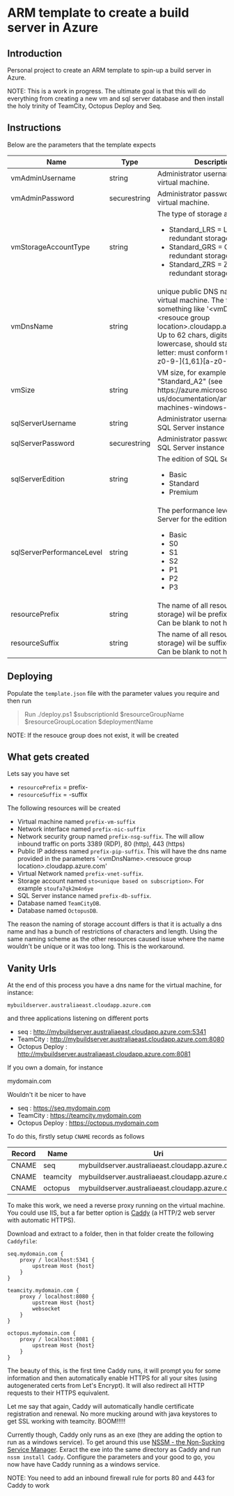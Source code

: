 # ARM template to create a build server in Azure

## Introduction

Personal project to create an ARM template to spin-up a build server in Azure.

NOTE: This is a work in progress. The ultimate goal is that this will do everything from creating a new vm and sql server database and then install the holy trinity of TeamCity, Octopus Deploy and Seq.

## Instructions

Below are the parameters that the template expects

<table>
    <thead>
        <tr>
            <th>Name</th>
            <th>Type</th>
            <th>Description</th>
        </tr>
    </thead>
    <tbody>
        <tr>
            <td>vmAdminUsername</td>
            <td>string</td>
            <td>Administrator username for the virtual machine.</td>
        </tr>
        <tr>
            <td>vmAdminPassword</td>
            <td>securestring</td>
            <td>Administrator password for the virtual machine.</td>
        </tr>
        <tr>
            <td>vmStorageAccountType</td>
            <td>string</td>
            <td>
                The type of storage account
                <ul>
                    <li>Standard_LRS = Locally-redundant storage</li>
                    <li>Standard_GRS = Geo-redundant storage</li>
                    <li>Standard_ZRS = Zone-redundant storage</li>
                </ul>
            </td>
        </tr>
        <tr>
            <td>vmDnsName</td>
            <td>string</td>
            <td>unique public DNS name for the virtual machine. The fqdn will look something like '&lt;vmDnsName&gt;.&lt;resouce group location&gt;.cloudapp.azure.com'. Up to 62 chars, digits or dashes, lowercase, should start with a letter: must conform to '^[a-z][a-z0-9-]{1,61}[a-z0-9]$'.</td>
        </tr>
        <tr>
            <td>vmSize</td>
            <td>string</td>
            <td>VM size, for example "Standard_A2" (see https://azure.microsoft.com/en-us/documentation/articles/virtual-machines-windows-sizes/).</td>
        </tr>
        <tr>
            <td>sqlServerUsername</td>
            <td>string</td>
            <td>Administrator username for the SQL Server instance</td>
        </tr>
        <tr>
            <td>sqlServerPassword</td>
            <td>securestring</td>
            <td>Administrator password for the SQL Server instance</td>
        </tr>
        <tr>
            <td>sqlServerEdition</td>
            <td>string</td>
            <td>
                The edition of SQL Server
                <ul>
                    <li>Basic</li>
                    <li>Standard</li>
                    <li>Premium</li>
                </ul>
            </td>
        </tr>
        <tr>
            <td>sqlServerPerformanceLevel</td>
            <td>string</td>
            <td>
                The performance level of of SQL Server for the edition
                <ul>
                    <li>Basic</li>
                    <li>S0</li>
                    <li>S1</li>
                    <li>S2</li>
                    <li>P1</li>
                    <li>P2</li>
                    <li>P3</li>
                </ul>
            </td>
        </tr>
        <tr>
            <td>resourcePrefix</td>
            <td>string</td>
            <td>The name of all resources (except storage) wil be prefixed with this. Can be blank to not have a prefix.</td>
        </tr>
        <tr>
            <td>resourceSuffix</td>
            <td>string</td>
            <td>The name of all resource (except storage) wil be suffixed with this. Can be blank to not have a suffix.</td>
        </tr>
    </tbody>
</table>

## Deploying

Populate the `template.json` file with the parameter values you require and then run

> Run ./deploy.ps1 $subscriptionId $resourceGroupName $resourceGroupLocation $deploymentName

NOTE: If the resouce group does not exist, it will be created

## What gets created

Lets say you have set

* `resourcePrefix` = prefix-
* `resourceSuffix` = -suffix

The following resources will be created

* Virtual machine named  `prefix-vm-suffix` 
* Network interface named  `prefix-nic-suffix` 
* Network security group named `prefix-nsg-suffix`. The will allow inbound traffic on ports 3389 (RDP), 80 (http), 443 (https)
* Public IP address named `prefix-pip-suffix`. This will have the dns name provided in the parameters '&lt;vmDnsName&gt;.&lt;resouce group location&gt;.cloudapp.azure.com'
* Virtual Network named `prefix-vnet-suffix`.
* Storage account named `sto<unique based on subscription>`. For example `stoufa7qk2m4n6ye`
* SQL Server instance named `prefix-db-suffix`.
* Database named `TeamCityDB`.
* Database named `OctopusDB`.

The reason the naming of storage account differs is that it is actually a dns name and has a bunch of restrictions of characters and length. Using the same naming scheme as the other resources caused issue where the name wouldn't be unique or it was too long. This is the workaround.

## Vanity Urls

At the end of this process you have a dns name for the virtual machine, for instance:

`mybuildserver.australiaeast.cloudapp.azure.com`

and three applications listening on different ports

* seq : http://mybuildserver.australiaeast.cloudapp.azure.com:5341
* TeamCity : http://mybuildserver.australiaeast.cloudapp.azure.com:8080
* Octopus Deploy : http://mybuildserver.australiaeast.cloudapp.azure.com:8081

If you own a domain, for instance

mydomain.com

Wouldn't it be nicer to have

* seq : https://seq.mydomain.com
* TeamCity : https://teamcity.mydomain.com
* Octopus Deploy : https://octopus.mydomain.com

To do this, firstly setup `CNAME` records as follows

| Record  | Name | Uri |
| ------------- | ------------- | ------------- |
| CNAME | seq | mybuildserver.australiaeast.cloudapp.azure.com |
| CNAME | teamcity | mybuildserver.australiaeast.cloudapp.azure.com |
| CNAME | octopus | mybuildserver.australiaeast.cloudapp.azure.com |

To make this work, we need a reverse proxy running on the virtual machine. You could use IIS, but a far better option is [Caddy](https://caddyserver.com) (a HTTP/2 web server with automatic HTTPS).

Download and extract to a folder, then in that folder create the following `Caddyfile`:

```
seq.mydomain.com {
    proxy / localhost:5341 {
        upstream Host {host}
    }
}

teamcity.mydomain.com {
    proxy / localhost:8080 {
        upstream Host {host}
        websocket
    }
}

octopus.mydomain.com {
    proxy / localhost:8081 {
        upstream Host {host}
    }
}
```

The beauty of this, is the first time Caddy runs, it will prompt you for some information and then automatically enable HTTPS for all your sites (using autogenerated certs from Let's Encrypt). It will also redirect all HTTP requests to their HTTPS equivalent.

Let me say that again, Caddy will automatically handle certificate registration and renewal. No more mucking around with java keystores to get SSL working with teamcity. BOOM!!!!!

Currently though, Caddy only runs as an exe (they are adding the option to run as a windows service). To get around this use [NSSM - the Non-Sucking Service Manager](https://nssm.cc/). Exract the exe into the same directory as Caddy and run `nssm install Caddy`. Configure the parameters and your good to go, you now have have Caddy running as a windows service.

NOTE: You need to add an inbound firewall rule for ports 80 and 443 for Caddy to work